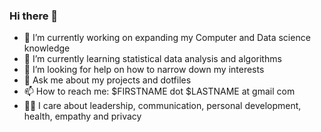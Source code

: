 ### Hi there 👋

<!--
**matejciglenecki/matejciglenecki** is a ✨ _special_ ✨ repository because its `README.md` (this file) appears on your GitHub profile.

Here are some ideas to get you started:

- 🔭 I’m currently working on ...
- 🌱 I’m currently learning ...
- 👯 I’m looking to collaborate on ...
- 🤔 I’m looking for help with ...
- 💬 Ask me about ...
- 📫 How to reach me: ...
- 😄 Pronouns: ...
- ⚡ Fun fact: ...
-->


- 🔭 I’m currently working on expanding my Computer and Data science knowledge
- 🌱 I’m currently learning statistical data analysis and algorithms 
- 🤔 I’m looking for help on how to narrow down my interests
- 💬 Ask me about my projects and dotfiles
- 📫 How to reach me: $FIRSTNAME dot $LASTNAME at gmail com
- 👨‍⚖️ I care about leadership, communication, personal development, health, empathy and privacy
<!-- - ⚡ Fun fact: -->

